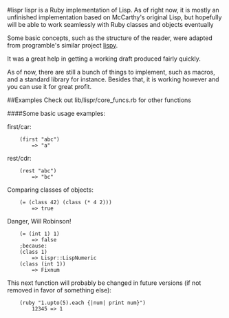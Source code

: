 #lispr
lispr is a Ruby implementation of Lisp. As of right now, it is mostly an
unfinished implementation based on McCarthy's original Lisp, but hopefully will
be able to work seamlessly with Ruby classes and objects eventually

Some basic concepts, such as the structure of the reader, were adapted from
programble's similar project [lispy](http://github.com/programble/lispy).

It was a great help in getting a working draft produced fairly quickly.


As of now, there are still a bunch of things to implement, such as macros,
and a standard library for instance. Besides that, it is working however
and you can use it for great profit.

##Examples
Check out lib/lispr/core_funcs.rb for other functions

####Some basic usage examples:

first/car:

        (first "abc")
            => "a"

rest/cdr:

        (rest "abc")
            => "bc"
        
Comparing classes of objects:

        (= (class 42) (class (* 4 2)))
            => true

Danger, Will Robinson!

        (= (int 1) 1)
            => false
        ;because:
        (class 1)
            => Lispr::LispNumeric
        (class (int 1))
            => Fixnum
 
This next function will probably be changed in future versions (if not removed
in favor of something else):

        (ruby "1.upto(5).each {|num| print num}")
            12345 => 1

